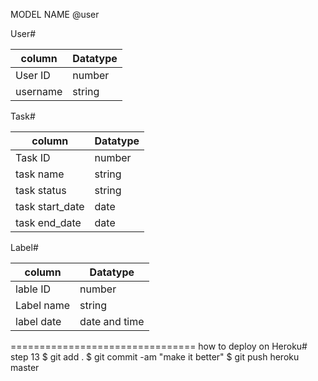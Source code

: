 MODEL NAME 
@user 

User# 

column   |  Datatype
---------|---------- 
User ID|number 
username|string 

Task# 

column      |   Datatype 
------------|--------------
Task ID|number 
task name|string 
task status|string 
task start_date|date
task end_date|date

Label# 

column    |Datatype 
----------|----------------
lable ID|number
Label name|string 
label date|date and time 

================================
how to deploy on Heroku# step 13 
$ git add .
$ git commit -am "make it better"
$ git push heroku master 